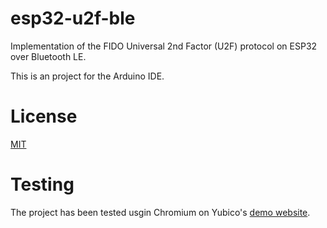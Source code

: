 # esp32-u2f-ble
Implementation of the FIDO Universal 2nd Factor (U2F) protocol on ESP32 over Bluetooth LE.

This is an project for the Arduino IDE.

# License
[MIT](https://opensource.org/licenses/MIT)


# Testing
The project has been tested usgin Chromium on Yubico's [demo website](https://demo.yubico.com/webauthn-technical/registration).
